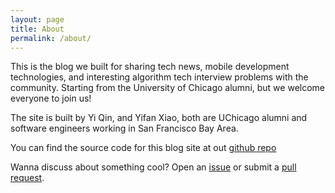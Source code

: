 ```yaml
---
layout: page
title: About
permalink: /about/
---
```


This is the blog we built for sharing tech news, mobile development technologies,
and interesting algorithm tech interview problems with the community. Starting from the University of Chicago alumni, but we welcome everyone to join us!

The site is built by Yi Qin, and Yifan Xiao, both are UChicago alumni and software engineers working
in San Francisco Bay Area. 

You can find the source code for this blog site at out
[github repo](https://github.com/MPCS-Dev-Weekly/MPCS-Dev-Weekly)

Wanna discuss about something cool? Open an [issue](https://github.com/MPCS-Dev-Weekly/MPCS-Dev-Weekly/issues) or submit a [pull request](https://github.com/MPCS-Dev-Weekly/MPCS-Dev-Weekly/pulls).

<!-- You can find the source code for the Jekyll new theme at:
{% include icon-github.html username="jglovier" %} /
[jekyll-new](https://github.com/jglovier/jekyll-new)

You can find the source code for Jekyll at
{% include icon-github.html username="jekyll" %} /
[jekyll](https://github.com/jekyll/jekyll) -->
